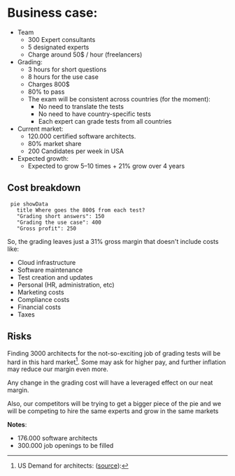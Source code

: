 # Business case:

* Team
    * 300 Expert consultants
    * 5 designated experts
    * Charge around 50$ / hour (freelancers)
* Grading:
    * 3 hours for short questions
    * 8 hours for the use case
    * Charges 800$
    * 80% to pass
    * The exam will be consistent across countries (for the moment):
        * No need to translate the tests
        * No need to have country-specific tests
        * Each expert can grade tests from all countries
* Current market:
    * 120.000 certified software architects.
    * 80% market share
    * 200 Candidates per week in USA
* Expected growth:
    * Expected to grow 5–10 times + 21% grow over 4 years

## Cost breakdown

 ```mermaid
  pie showData
    title Where goes the 800$ from each test?
    "Grading short answers": 150
    "Grading the use case": 400
    "Gross profit": 250
 ```

So, the grading leaves just a 31% gross margin that doesn't include costs like:

* Cloud infrastructure
* Software maintenance
* Test creation and updates
* Personal (HR, administration, etc)
* Marketing costs
* Compliance costs
* Financial costs
* Taxes

## Risks

Finding 3000 architects for the not-so-exciting job of grading tests will be hard in this hard market[^1].
Some may ask for higher pay, and further inflation may reduce our margin even more.

Any change in the grading cost will have a leveraged effect on our neat margin.

Also,
our competitors will be trying to get a bigger piece of the pie
and we will be competing to hire the same experts and grow in the same markets

**Notes**:

<!-- Intellij Plugin doesn't seem to support footnotes:
https://youtrack.jetbrains.com/issue/IJPL-91141/Support-footnotes -->
[^1]: US Demand for architects:
([source](https://distantjob.com/blog/software-architect/#:~:text=Currently,%20there%20are%20over%20176,000,openings%20yet%20to%20be%20filled.)):

* 176.000 software architects
* 300.000 job openings to be filled
